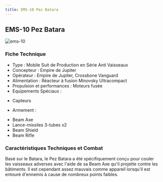 ```yaml
---
title: EMS-10 Pez Batara
---
```


EMS-10 Pez Batara
-----------------

![ems-10](/images/stories/manga/crossbone/ms/ems-10.jpg) 


### Fiche Technique


- Type : Mobile Suit de Production en Série Anti Vaisseaux  
- Concepteur : Empire de Jupiter  
- Opérateur : Empire de Jupiter, Crossbone Vanguard  
- Alimentation : Réacteur à fusion Minovsky Ultracompact  
- Propulsion et performances : Moteurs fusée  
- Equipements Spéciaux :


* Capteurs


- Armement :


* Beam Axe
* Lance-missiles 3-tubes x2
* Beam Shield
* Beam Rifle


### Caractéristiques Techniques et Combat


Basé sur le Batara, le Pez Batara a été spécifiquement conçu pour couler les vaisseaux adverses avec l'aide de sa Beam Axe qu'il projette contre les bâtiments. Il est cependant assez mauvais comme appareil lorsqu'il est entouré d'ennemis à cause de nombreux points faibles.

